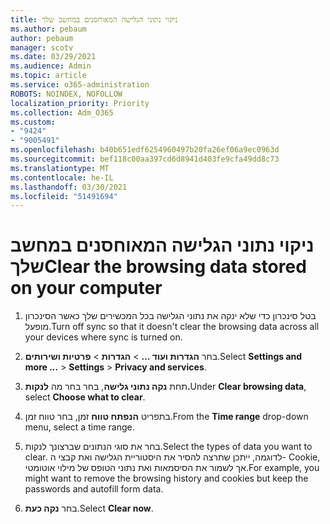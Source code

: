 ```yaml
---
title: ניקוי נתוני הגלישה המאוחסנים במחשב שלך
ms.author: pebaum
author: pebaum
manager: scotv
ms.date: 03/29/2021
ms.audience: Admin
ms.topic: article
ms.service: o365-administration
ROBOTS: NOINDEX, NOFOLLOW
localization_priority: Priority
ms.collection: Adm_O365
ms.custom:
- "9424"
- "9005491"
ms.openlocfilehash: b40b651edf6254960497b20fa26ef06a9ec0963d
ms.sourcegitcommit: bef118c00aa397cd6d8941d403fe9cfa49dd8c73
ms.translationtype: MT
ms.contentlocale: he-IL
ms.lasthandoff: 03/30/2021
ms.locfileid: "51491694"
---
```

# <a name="clear-the-browsing-data-stored-on-your-computer"></a><span data-ttu-id="6486f-102">ניקוי נתוני הגלישה המאוחסנים במחשב שלך</span><span class="sxs-lookup"><span data-stu-id="6486f-102">Clear the browsing data stored on your computer</span></span>

1. <span data-ttu-id="6486f-103">בטל סינכרון כדי שלא ינקה את נתוני הגלישה בכל המכשירים שלך כאשר הסינכרון מופעל.</span><span class="sxs-lookup"><span data-stu-id="6486f-103">Turn off sync so that it doesn't clear the browsing data across all your devices where sync is turned on.</span></span>

1. <span data-ttu-id="6486f-104">בחר **הגדרות ועוד ...**  >  **הגדרות**  >  **פרטיות ושירותים**.</span><span class="sxs-lookup"><span data-stu-id="6486f-104">Select **Settings and more ...** > **Settings** > **Privacy and services**.</span></span>

1. <span data-ttu-id="6486f-105">תחת **נקה נתוני גלישה**, בחר בחר מה **לנקות.**</span><span class="sxs-lookup"><span data-stu-id="6486f-105">Under **Clear browsing data**, select **Choose what to clear**.</span></span>

1. <span data-ttu-id="6486f-106">בתפריט **הנפתח טווח** זמן, בחר טווח זמן.</span><span class="sxs-lookup"><span data-stu-id="6486f-106">From the **Time range** drop-down menu, select a time range.</span></span>

1. <span data-ttu-id="6486f-107">בחר את סוגי הנתונים שברצונך לנקות.</span><span class="sxs-lookup"><span data-stu-id="6486f-107">Select the types of data you want to clear.</span></span> <span data-ttu-id="6486f-108">לדוגמה, ייתכן שתרצה להסיר את היסטוריית הגלישה ואת קבצי ה- Cookie, אך לשמור את הסיסמאות ואת נתוני הטופס של מילוי אוטומטי.</span><span class="sxs-lookup"><span data-stu-id="6486f-108">For example, you might want to remove the browsing history and cookies but keep the passwords and autofill form data.</span></span>

1. <span data-ttu-id="6486f-109">בחר **נקה כעת**.</span><span class="sxs-lookup"><span data-stu-id="6486f-109">Select **Clear now**.</span></span>
